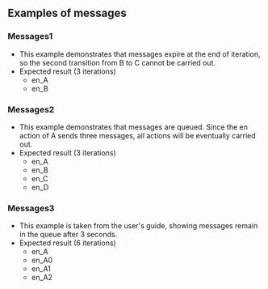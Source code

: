 ## Examples of messages

### Messages1

* This example demonstrates that messages expire at the end of iteration, so the second transition from B to C cannot be carried out.
* Expected result (3 iterations)
  - en_A
  - en_B

### Messages2

* This example demonstrates that messages are queued. Since the en action of A sends three messages, all actions will be eventually carried out.
* Expected result (3 iterations)
  - en_A
  - en_B
  - en_C
  - en_D

### Messages3

* This example is taken from the user's guide, showing messages remain in the queue after 3 seconds.
* Expected result (6 iterations)
  - en_A
  - en_A0
  - en_A1
  - en_A2
